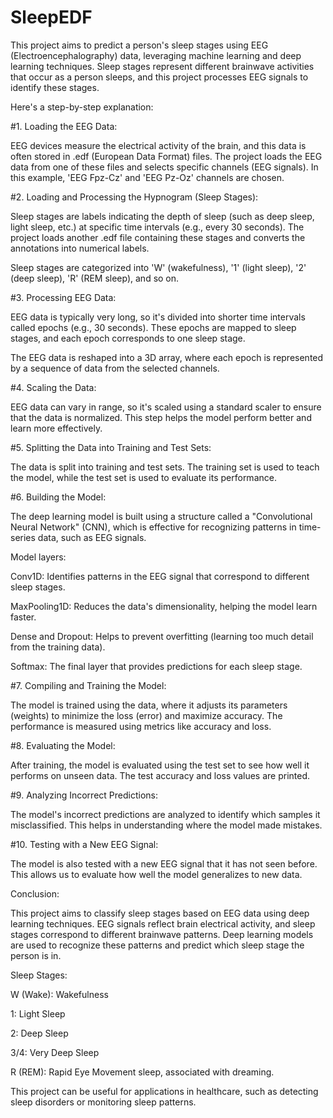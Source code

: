# SleepEDF
This project aims to predict a person's sleep stages using EEG (Electroencephalography) data, leveraging machine learning and deep learning techniques. Sleep stages represent different brainwave activities that occur as a person sleeps, and this project processes EEG signals to identify these stages.

Here's a step-by-step explanation:

#1. Loading the EEG Data:

EEG devices measure the electrical activity of the brain, and this data is often stored in .edf (European Data Format) files. The project loads the EEG data from one of these files and selects specific channels (EEG signals). In this example, 'EEG Fpz-Cz' and 'EEG Pz-Oz' channels are chosen.

#2. Loading and Processing the Hypnogram (Sleep Stages):

Sleep stages are labels indicating the depth of sleep (such as deep sleep, light sleep, etc.) at specific time intervals (e.g., every 30 seconds). The project loads another .edf file containing these stages and converts the annotations into numerical labels.

Sleep stages are categorized into 'W' (wakefulness), '1' (light sleep), '2' (deep sleep), 'R' (REM sleep), and so on.

#3. Processing EEG Data:

EEG data is typically very long, so it's divided into shorter time intervals called epochs (e.g., 30 seconds). These epochs are mapped to sleep stages, and each epoch corresponds to one sleep stage.

The EEG data is reshaped into a 3D array, where each epoch is represented by a sequence of data from the selected channels.

#4. Scaling the Data:

EEG data can vary in range, so it's scaled using a standard scaler to ensure that the data is normalized. This step helps the model perform better and learn more effectively.

#5. Splitting the Data into Training and Test Sets:

The data is split into training and test sets. The training set is used to teach the model, while the test set is used to evaluate its performance.

#6. Building the Model:

The deep learning model is built using a structure called a "Convolutional Neural Network" (CNN), which is effective for recognizing patterns in time-series data, such as EEG signals.

Model layers:

Conv1D: Identifies patterns in the EEG signal that correspond to different sleep stages.

MaxPooling1D: Reduces the data's dimensionality, helping the model learn faster.

Dense and Dropout: Helps to prevent overfitting (learning too much detail from the training data).

Softmax: The final layer that provides predictions for each sleep stage.

#7. Compiling and Training the Model:

The model is trained using the data, where it adjusts its parameters (weights) to minimize the loss (error) and maximize accuracy. The performance is measured using metrics like accuracy and loss.

#8. Evaluating the Model:

After training, the model is evaluated using the test set to see how well it performs on unseen data. The test accuracy and loss values are printed.

#9. Analyzing Incorrect Predictions:

The model's incorrect predictions are analyzed to identify which samples it misclassified. This helps in understanding where the model made mistakes.

#10. Testing with a New EEG Signal:

The model is also tested with a new EEG signal that it has not seen before. This allows us to evaluate how well the model generalizes to new data.

Conclusion:

This project aims to classify sleep stages based on EEG data using deep learning techniques. EEG signals reflect brain electrical activity, and sleep stages correspond to different brainwave patterns. Deep learning models are used to recognize these patterns and predict which sleep stage the person is in.

Sleep Stages:

W (Wake): Wakefulness

1: Light Sleep

2: Deep Sleep

3/4: Very Deep Sleep

R (REM): Rapid Eye Movement sleep, associated with dreaming.

This project can be useful for applications in healthcare, such as detecting sleep disorders or monitoring sleep patterns.

